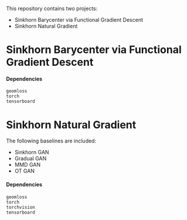This repository contains two projects: 
* Sinkhorn Barycenter via Functional Gradient Descent
* Sinkhorn Natural Gradient

# Sinkhorn Barycenter via Functional Gradient Descent

#### Dependencies
```
geomloss
torch
tensorboard
```
# Sinkhorn Natural Gradient
The following baselines are included:
* Sinkhorn GAN
* Gradual GAN
* MMD GAN
* OT GAN

#### Dependencies
```
geomloss
torch
torchvision
tensorboard
```